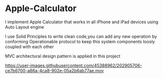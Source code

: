 # Apple-Calculator

I implement Apple Calculator that works in all iPhone and iPad devices using Auto Layout engine

I use Solid Principles to write clean code,you can add any new operation by conforming Operationable protocol to keep this system components loosly coupled with each other

MVC architectural design pattern is applied in this project




https://user-images.githubusercontent.com/45388962/202905706-ce7b6700-a86a-4ca8-902e-05a2b6ab77ae.mov


